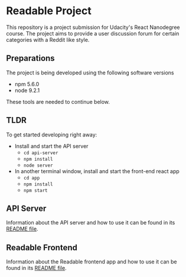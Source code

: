# Readable Project

This repository is a project submission for Udacity's React Nanodegree course.
The project aims to provide a user discussion forum for certain categories with
a Reddit like style.

## Preparations

The project is being developed using the following software versions

* npm 5.6.0
* node 9.2.1

These tools are needed to continue below.

## TLDR

To get started developing right away:

* Install and start the API server
    - `cd api-server`
    - `npm install`
    - `node server`
* In another terminal window, install and start the front-end react app
    - `cd app`
    - `npm install`
    - `npm start`

## API Server

Information about the API server and how to use it can be found in its [README file](api-server/README.md).

## Readable Frontend

Information about the Readable frontend app and how to use it can be found in its [README file](app/README.md).
